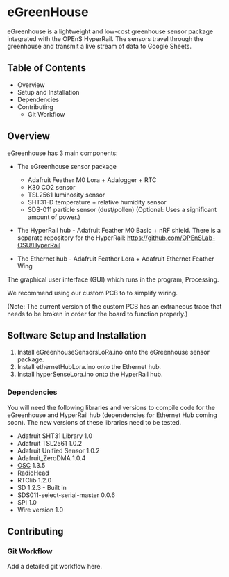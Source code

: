 # eGreenHouse

eGreenhouse is a lightweight and low-cost greenhouse sensor package integrated with the OPEnS HyperRail. The sensors travel through the greenhouse and transmit a live stream of data to Google Sheets.

## Table of Contents

* Overview
* Setup and Installation
 * Dependencies
* Contributing
  * Git Workflow

## Overview

eGreenhouse has 3 main components:

* The eGreenhouse sensor package
  * Adafruit Feather M0 Lora + Adalogger + RTC
  * K30 CO2 sensor
  * TSL2561 luminosity sensor
  * SHT31-D temperature + relative humidity sensor
  * SDS-011 particle sensor (dust/pollen) (Optional: Uses a significant amount of power.)

* The HyperRail hub - Adafruit Feather M0 Basic + nRF shield. There is a separate repository for the HyperRail: https://github.com/OPEnSLab-OSU/HyperRail

* The Ethernet hub - Adafruit Feather Lora + Adafruit Ethernet Feather Wing

The graphical user interface (GUI) which runs in the program, Processing.

We recommend using our custom PCB to to simplify wiring.

(Note: The current version of the custom PCB has an extraneous trace that needs to be broken in order for the board to function properly.)

## Software Setup and Installation
1. Install eGreenhouseSensorsLoRa.ino onto the eGreenhouse sensor package.
2. Install ethernetHubLora.ino onto the Ethernet hub.
3. Install hyperSenseLora.ino onto the HyperRail hub.

### Dependencies
You will need the following libraries and versions to compile code for the eGreenhouse and HyperRail hub (dependencies for Ethernet Hub coming soon). The new versions of these libraries need to be tested.

* Adafruit SHT31 Library 1.0
* Adafruit TSL2561 1.0.2
* Adafruit Unified Sensor 1.0.2
* Adafruit_ZeroDMA 1.0.4
* [OSC](https://github.com/CNMAT/OSC) 1.3.5
* [RadioHead](http://www.airspayce.com/mikem/arduino/RadioHead/)
* RTClib 1.2.0
* SD 1.2.3 - Built in
* SDS011-select-serial-master 0.0.6
* SPI 1.0
* Wire version 1.0

## Contributing

### Git Workflow

Add a detailed git workflow here.
